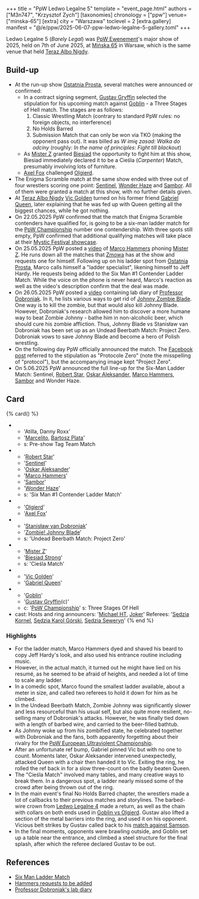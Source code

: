 +++
title = "PpW Ledwo Legalne 5"
template = "event_page.html"
authors = ["M3n747", "Krzysztof Zych"]
[taxonomies]
chronology = ["ppw"]
venue=["minska-65"]
[extra]
city = "Warszawa"
toclevel = 2
[extra.gallery]
manifest = "@/e/ppw/2025-06-07-ppw-ledwo-legalne-5-gallery.toml"
+++

Ledwo Legalne 5 (_Barely Legal_) was [PpW Ewenement](@/o/ppw.md)'s major show of 2025, held on 7th of June 2025, at [Mińska 65](@/v/minska-65.md) in Warsaw, which is the same venue that held [Teraz Albo Nigdy](@/e/ppw/2025-03-15-ppw-teraz-albo-nigdy.md).

## Build-up

* At the run-up show [Ostatnia Prosta](@/e/ppw/2025-04-30-ppw-ostatnia-prosta.md), several matches were announced or confirmed:
  * In a contract signing segment, [Gustav Gryffin](@/w/gustav-gryffin.md) selected the stipulation for his upcoming match against [Goblin](@/w/goblin.md) - a Three Stages of Hell match. The stages are as follows:
    1. Classic Wrestling Match (contrary to standard PpW rules: no foreign objects, no interference)
    2. No Holds Barred
    3. Submission Match that can only be won via TKO (making the opponent pass out). It was billed as _W imię zasad: Walka do odciny_ (roughly: _In the name of principles: Fight till blackout_)
  * As [Mister Z](@/w/mister-z.md) granted [Biesiad](@/w/biesiad.md) the opportunity to fight him at this show, Biesiad immediately declared it to be a Cieśla (_Carpenter_) Match, presumably involving lots of furniture.
  * [Axel Fox](@/w/axel-fox.md) challenged [Olgierd](@/w/olgierd.md).
* The Enigma Scramble match at the same show ended with three out of four wrestlers scoring one point: [Sentinel](@/w/sentinel.md), [Wonder Haze](@/w/wonder-haze.md) and [Sambor](@/w/sambor.md). All of them were granted a match at this show, with no further details given.
* At [Teraz Albo Nigdy](@/e/ppw/2025-03-15-ppw-teraz-albo-nigdy.md) [Vic Golden](@/w/vic-golden.md) turned on his former friend [Gabriel Queen](@/w/gabriel-queen.md), later explaining that he was fed up with Queen getting all the biggest chances, while he got nothing.
* On 22.05.2025 PpW confirmed that the match that Enigma Scramble contenders have qualified for, is going to be a six-man ladder match for the [PpW Championship](@/c/ppw-championship.md) number one contendership. With three spots still empty, PpW confirmed that additional qualifying matches will take place at their [Mystic Festival showcase](@/e/ppw/2025-06-04-ppw-mystic-more-brutal-than-metal.md).
* On 25.05.2025 PpW posted a [video][marco-dzwoni] of [Marco Hammers](@/w/marco-hammers.md) phoning [Mister Z](@/w/mister-z.md). He runs down all the matches that [Zmowa](@/tt/zmowa.md) has at the show and requests one for himself. Following up on his ladder spot from [Ostatnia Prosta](content/e/ppw/2025-04-30-ppw-ostatnia-prosta.md), Marco calls himself a "ladder specialist", likening himself to Jeff Hardy. He requests being added to the Six Man #1 Contender Ladder Match. While the voice on the phone is never heard, Marco's reaction as well as the video's description confirm that the deal was made.
* On 26.05.2025 PpW posted a [video][szalony-profesor] containing lab diary of [Professor Dobroniak](@/w/stanislaw-van-dobroniak.md). In it, he lists various ways to get rid of [Johnny Zombie Blade](@/w/johnny-blade.md). One way is to kill the zombie, but that would also kill Johnny Blade. However, Dobroniak's research allowed him to discover a more humane way to beat Zombie Johnny - bathe him in non-alcoholic beer, which should cure his zombie affliction. Thus, Johnny Blade vs Stanisław van Dobroniak has been set up as an Undead Beerbath Match: Project Zero. Dobroniak vows to save Johnny Blade and become a hero of Polish wrestling.
* On the following day PpW officially announced the match. The [Facebook post][le-protocole] referred to the stipulation as "Protocole Zero" (note the misspelling of "protocol"), but the accompanying image kept "Project Zero".
* On 5.06.2025 PpW announced the full line-up for the Six-Man Ladder Match: Sentinel, [Robert Star](@/w/robert-star.md), [Oskar Aleksander](@/w/oskar-aleksander.md), [Marco Hammers](@/w/marco-hammers.md), [Sambor](@/w/sambor.md) and Wonder Haze.

## Card

{% card() %}
- - 'Atilla, Danny Roxx'
  - '[Marcelito](@/w/marcelito.md), [Bartosz Plata](@/w/plata.md)'
  - s: Pre-show Tag Team Match
- - '[Robert Star](@/w/robert-star.md)'
  - '[Sentinel](@/w/sentinel.md)'
  - '[Oskar Aleksander](@/w/oskar-aleksander.md)'
  - '[Marco Hammers](@/w/marco-hammers.md)'
  - '[Sambor](@/w/sambor.md)'
  - '[Wonder Haze](@/w/wonder-haze.md)'
  - s: 'Six Man #1 Contender Ladder Match'
- - '[Olgierd](@/w/olgierd.md)'
  - '[Axel Fox](@/w/axel-fox.md)'
- - '[Stanisław van Dobroniak](@/w/stanislaw-van-dobroniak.md)'
  - '[Zombie! Johnny Blade](@/w/johnny-blade.md)'
  - s: 'Undead Beerbath Match: Project Zero'
- - '[Mister Z](@/w/mister-z.md)'
  - '[Biesiad Strong](@/w/biesiad.md)'
  - s: 'Cieśla Match'
- - '[Vic Golden](@/w/vic-golden.md)'
  - '[Gabriel Queen](@/w/gabriel-queen.md)'
- - '[Goblin](@/w/goblin.md)'
  - '[Gustav Gryffin](@/w/gustav-gryffin.md)(c)'
  - c: '[PpW Championship](@/c/ppw-championship.md)'
    s: Three Stages Of Hell
- cast:
    Hosts and ring announcers: '[Michael HT](@/w/michael-ht.md), [Joker](@/w/joker.md)'
    Referees: '[Sędzia Kornel](@/w/sedzia-kornel.md), [Sędzia Karol Górski](@/w/madman-charlie.md), [Sędzia Seweryn](@/w/sedzia-seweryn.md)'
{% end %}

### Highlights

* For the ladder match, Marco Hammers dyed and shaved his beard to copy Jeff Hardy's look, and also used his entrance routine including music.
* However, in the actual match, it turned out he might have lied on his resumé, as he seemed to be afraid of heights, and needed a lot of time to scale any ladder.
* In a comedic spot, Marco found the smallest ladder available, about a meter in size, and called two referees to hold it down for him as he climbed.
* In the Undead Beerbath Match, Zombie Johnny was significantly slower and less resourceful than his usual self, but also quite more resilient, no-selling many of Dobroniak's attacks. However, he was finally tied down with a length of barbed wire, and carried to the beer-filled bathtub.
* As Johnny woke up from his zombified state, he celebrated together with Dobroniak and the fans, both apparently forgetting about their rivalry for the [PpW European Ultraviolent Championship](@/c/ppw-european-ultraviolent-championship.md).
* After an unfortunate ref bump, Gabriel pinned Vic but with no one to count. Moments later, Oskar Aleksander intervened unexpectedly, attacked Queen with a chair then handed it to Vic. Exiting the ring, he rolled the ref back in for a slow three-count on the badly beaten Queen.
* The "Cieśla Match" involved many tables, and many creative ways to break them. In a dangerous spot, a ladder nearly missed some of the crowd after being thrown out of the ring.
* In the main event's final No Holds Barred chapter, the wrestlers made a lot of callbacks to their previous matches and storylines. The barbed-wire crown from [Ledwo Legalne 4][ll4] made a return, as well as the chain with collars on both ends used in [Goblin vs Olgierd][teraz-albo-nigdy]. Gustav also lifted a section of the metal barriers into the ring, and used it on his opponent. Vicious belt strikes by Gustav called back to his [match against Samson][cozanoc].
* In the final moments, opponents were brawling outside, and Goblin set up a table near the entrance, and climbed a steel structure for the final splash, after which the referee declared Gustav to be out.

## References

* [Six Man Ladder Match](https://www.facebook.com/OficjalnePPW/posts/pfbid034U5GQJPwuSDcMXrh2vyyXzhaB5GVG65gPHDn7jEAAwA88s7EKhsP4jo1UjqhmXgtl)
* [Hammers requests to be added](https://www.facebook.com/reel/1532002251118652)
* [Professor Dobroniak's lab diary](https://www.facebook.com/reel/3307021946119896)

[marco-dzwoni]: https://www.facebook.com/reel/1532002251118652
[szalony-profesor]: https://www.facebook.com/reel/3307021946119896
[le-protocole]: https://www.facebook.com/photo/?fbid=1257514683045588&set=a.499910772139320
[ll4]: @/e/ppw/2024-06-08-ppw-ledwo-legalne-4.md
[cozanoc]: @/e/ppw/2024-10-26-ppw-co-za-noc.md
[teraz-albo-nigdy]: @/e/ppw/2025-03-15-ppw-teraz-albo-nigdy.md
